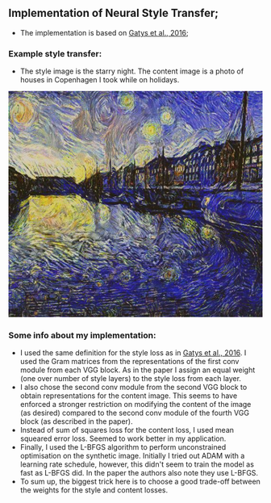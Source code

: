 ## Implementation of Neural Style Transfer;

* The implementation is based on [Gatys et al., 2016](https://www.cv-foundation.org/openaccess/content_cvpr_2016/papers/Gatys_Image_Style_Transfer_CVPR_2016_paper.pdf);

### Example style transfer:

* The style image is the starry night. The content image is a photo of houses in Copenhagen I took while on holidays.


![alt text](https://github.com/mariovas3/comp_vision_repro/blob/master/style_transfer_repro/data/images/houses_denmark_540p_350iter.jpg)


### Some info about my implementation:
* I used the same definition for the style loss as in [Gatys et al., 2016](https://www.cv-foundation.org/openaccess/content_cvpr_2016/papers/Gatys_Image_Style_Transfer_CVPR_2016_paper.pdf).
I used the Gram matrices from the representations of the first conv module from each VGG block. As in the paper I assign
an equal weight (one over number of style layers) to the style loss from each layer.
* I also chose the second conv module from the second VGG block to obtain representations
for the content image. This seems to have enforced a stronger restriction on modifying the content of the image (as desired) compared
to the second conv module of the fourth VGG block (as described in the paper).
* Instead of sum of squares loss for the content loss, I used mean squeared error loss. Seemed to work better in my application.
* Finally, I used the L-BFGS algorithm to perform unconstrained optimisation on the synthetic image. Initially I tried out ADAM with
a learning rate schedule, however, this didn't seem to train the model as fast as L-BFGS did. In the paper the authors also note they
use L-BFGS.
* To sum up, the biggest trick here is to choose a good trade-off between the weights for the style and content losses.
